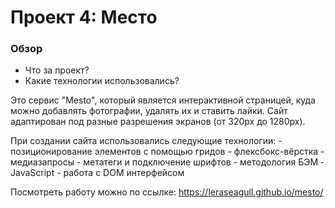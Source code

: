# Проект 4: Место #

### Обзор

* Что за проект?
* Какие технологии использовались?

Это сервис "Mesto", который является интерактивной страницей, куда можно добавлять фотографии, удалять их и ставить лайки.
Сайт адаптирован под разные разрешения экранов (от 320px до 1280px).

При создании сайта использовались следующие технологии:
    - позиционирование элементов с помощью гридов
    - флексбокс-вёрстка
    - медиазапросы
    - метатеги и подключение шрифтов
    - методология БЭМ
    - JavaScript
    - работа с DOM интерфейсом

Посмотреть работу можно по ссылке: https://leraseagull.github.io/mesto/
